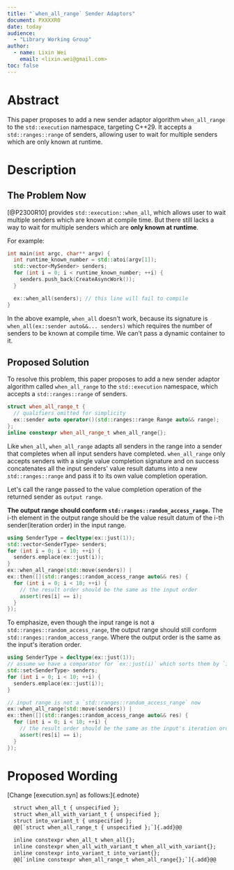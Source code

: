 ```yaml
---
title: "`when_all_range` Sender Adaptors"
document: PXXXXR0
date: today
audience:
  - "Library Working Group"
author:
  - name: Lixin Wei
    email: <lixin.wei@gmail.com>
toc: false
---
```


# Abstract

This paper proposes to add a new sender adaptor algorithm `when_all_range` to the
`std::execution` namespace, targeting C++29. It accepts a `std::ranges::range` of senders,
allowing user to wait for multiple senders which are only known at runtime.

# Description

## The Problem Now

[@P2300R10] provides `std::execution::when_all`, which allows user to wait multiple
senders which are known at compile time. But there still lacks a way
to wait for multiple senders which are **only known at runtime**.

For example:

```c++
int main(int argc, char** argv) {
  int runtime_known_number = std::atoi(argv[1]);
  std::vector<MySender> senders;
  for (int i = 0; i < runtime_known_number; ++i) {
    senders.push_back(CreateAsyncWork());
  }

  ex::when_all(senders); // this line will fail to compile
}
```

In the above example, `when_all` doesn't work, because its signature is `when_all(ex::sender auto&&... senders)`
which requires the number of senders to be known at compile time. We can't pass a dynamic container to it.

## Proposed Solution

To resolve this problem, this paper proposes to add a new sender adaptor algorithm
called `when_all_range` to the `std::execution` namespace, which accepts a `std::ranges::range` of senders.

```c++
struct when_all_range_t {
  // qualifiers omitted for simplicity
  ex::sender auto operator()(std::ranges::range Range auto&& range);
};
inline constexpr when_all_range_t when_all_range{};
```

Like `when_all`, `when_all_range` adapts all senders in the range into a sender that
completes when all input senders have completed. `when_all_range` only accepts senders
with a single value completion signature and on success concatenates all the input
senders' value result datums into a new `std::ranges::range` and pass it to its own value completion operation.

Let's call the range passed to the value completion operation of the returned sender as `output range`.

**The output range should conform `std::ranges::random_access_range`.**
The i-th element in the output range should be the value result datum of the i-th sender(iteration order) in the input range.

```c++
using SenderType = decltype(ex::just(1));
std::vector<SenderType> senders;
for (int i = 0; i < 10; ++i) {
  senders.emplace(ex::just(i));
}
ex::when_all_range(std::move(senders)) |
ex::then([](std::ranges::random_access_range auto&& res) {
  for (int i = 0; i < 10; ++i) {
    // the result order should be the same as the input order
    assert(res[i] == i);
  }
});
```

To emphasize, even though the input range is not a `std::ranges::random_access_range`, the output range should still conform `std::ranges::random_access_range`. Where the output order is the same as the input's iteration order.

```c++
using SenderType = decltype(ex::just(1));
// assume we have a comparator for `ex::just(i)` which sorts them by `i`.
std::set<SenderType> senders;
for (int i = 0; i < 10; ++i) {
  senders.emplace(ex::just(i));
}

// input range is not a `std::ranges::random_access_range` now
ex::when_all_range(std::move(senders)) |
ex::then([](std::ranges::random_access_range auto&& res) {
  for (int i = 0; i < 10; ++i) {
    // the result order should be the same as the input's iteration order
    assert(res[i] == i);
  }
});
```

# Proposed Wording

[Change [execution.syn] as follows:]{.ednote}
```default
  struct when_all_t { unspecified };
  struct when_all_with_variant_t { unspecified };
  struct into_variant_t { unspecified };
  @@[`struct when_all_range_t { unspecified };`]{.add}@@
```

```default
  inline constexpr when_all_t when_all{};
  inline constexpr when_all_with_variant_t when_all_with_variant{};
  inline constexpr into_variant_t into_variant{};
  @@[`inline constexpr when_all_range_t when_all_range{};`]{.add}@@
```
